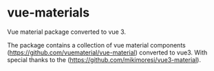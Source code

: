 # vue-materials

Vue material package converted to vue 3.

The package contains a collection of vue material components (https://github.com/vuematerial/vue-material) converted to vue3. With special thanks to the (https://github.com/mikimoresi/vue3-material).
